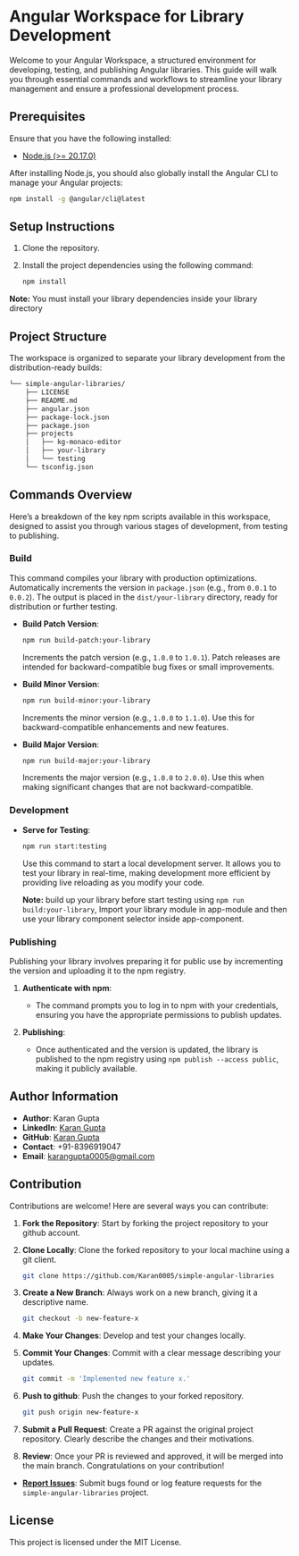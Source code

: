 # Angular Workspace for Library Development

Welcome to your Angular Workspace, a structured environment for developing, testing, and publishing Angular libraries. This guide will walk you through essential commands and workflows to streamline your library management and ensure a professional development process.

## Prerequisites

Ensure that you have the following installed:

- [Node.js (>= 20.17.0)](https://nodejs.org/en/download/package-manager)

After installing Node.js, you should also globally install the Angular CLI to manage your Angular projects:

```bash
npm install -g @angular/cli@latest
```

## Setup Instructions

1. Clone the repository.
2. Install the project dependencies using the following command:

   ```bash
   npm install
   ```

**Note:** You must install your library dependencies inside your library directory

## Project Structure

The workspace is organized to separate your library development from the distribution-ready builds:

```sh
└── simple-angular-libraries/
    ├── LICENSE
    ├── README.md
    ├── angular.json
    ├── package-lock.json
    ├── package.json
    ├── projects
    │   ├── kg-monaco-editor
    │   ├── your-library
    │   └── testing
    └── tsconfig.json
```

## Commands Overview

Here’s a breakdown of the key npm scripts available in this workspace, designed to assist you through various stages of development, from testing to publishing.

### Build

This command compiles your library with production optimizations. Automatically increments the version in `package.json` (e.g., from `0.0.1` to `0.0.2`). The output is placed in the `dist/your-library` directory, ready for distribution or further testing.

- **Build Patch Version**:

  ```bash
  npm run build-patch:your-library
  ```

  Increments the patch version (e.g., `1.0.0` to `1.0.1`). Patch releases are intended for backward-compatible bug fixes or small improvements.

- **Build Minor Version**:

  ```bash
  npm run build-minor:your-library
  ```

  Increments the minor version (e.g., `1.0.0` to `1.1.0`). Use this for backward-compatible enhancements and new features.

- **Build Major Version**:

  ```bash
  npm run build-major:your-library
  ```

  Increments the major version (e.g., `1.0.0` to `2.0.0`). Use this when making significant changes that are not backward-compatible.

### Development

- **Serve for Testing**:

  ```bash
  npm run start:testing
  ```

  Use this command to start a local development server. It allows you to test your library in real-time, making development more efficient by providing live reloading as you modify your code.

  **Note:** build up your library before start testing using `npm run build:your-library`, Import your library module in app-module and then use your library component selector inside app-component.

### Publishing

Publishing your library involves preparing it for public use by incrementing the version and uploading it to the npm registry.

1. **Authenticate with npm**:

   - The command prompts you to log in to npm with your credentials, ensuring you have the appropriate permissions to publish updates.

2. **Publishing**:
   - Once authenticated and the version is updated, the library is published to the npm registry using `npm publish --access public`, making it publicly available.

## Author Information

- **Author**: Karan Gupta
- **LinkedIn**: [Karan Gupta](https://www.linkedin.com/in/karangupta0005)
- **GitHub**: [Karan Gupta](https://github.com/Karan0005)
- **Contact**: +91-8396919047
- **Email**: [karangupta0005@gmail.com](mailto:karangupta0005@gmail.com)

## Contribution

Contributions are welcome! Here are several ways you can contribute:

1. **Fork the Repository**: Start by forking the project repository to your github account.

2. **Clone Locally**: Clone the forked repository to your local machine using a git client.

   ```sh
   git clone https://github.com/Karan0005/simple-angular-libraries
   ```

3. **Create a New Branch**: Always work on a new branch, giving it a descriptive name.

   ```sh
   git checkout -b new-feature-x
   ```

4. **Make Your Changes**: Develop and test your changes locally.

5. **Commit Your Changes**: Commit with a clear message describing your updates.

   ```sh
   git commit -m 'Implemented new feature x.'
   ```

6. **Push to github**: Push the changes to your forked repository.

   ```sh
   git push origin new-feature-x
   ```

7. **Submit a Pull Request**: Create a PR against the original project repository. Clearly describe
   the changes and their motivations.

8. **Review**: Once your PR is reviewed and approved, it will be merged into the main branch.
   Congratulations on your contribution!

- **[Report Issues](https://github.com/Karan0005/simple-angular-libraries/issues)**: Submit bugs
  found or log feature requests for the `simple-angular-libraries` project.

## License

This project is licensed under the MIT License.
